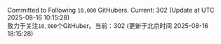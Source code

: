 Committed to Following `10,000` GitHubers. Current: <!-- FOLLOWING_COUNT -->302<!-- FOLLOWING_COUNT --> (Update at UTC <!-- LAST_UPDATED -->2025-08-16 10:15:28<!-- LAST_UPDATED -->)<br>
致力于关注`10,000`个GitHuber。当前：<!-- FOLLOWING_COUNT -->302<!-- FOLLOWING_COUNT --> (更新于北京时间 <!-- LAST_UPDATED_CST -->2025-08-16 18:15:28<!-- LAST_UPDATED_CST -->)
